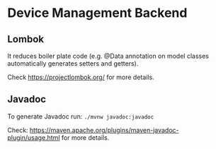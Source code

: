# Device Management Backend

## Lombok
It reduces boiler plate code (e.g. @Data annotation on model classes automatically generates setters and getters).

Check https://projectlombok.org/ for more details.

## Javadoc
To generate Javadoc run: `./mvnw javadoc:javadoc`

Check: https://maven.apache.org/plugins/maven-javadoc-plugin/usage.html for more details.
